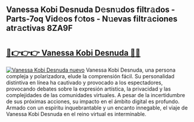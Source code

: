 ## Vanessa Kobi Desnuda D𝚎sn𝚞dos filtr𝚊dos - Parts-7oq Vid𝚎os f𝚘tos - N𝚞evas filtr𝚊ciones atr𝚊ctivas 8ZA9F

# <h2><a href="http://mbcr5ay.tromn.icu/?c=Vanessa+Kobi+Desnuda">🔗👉👉👉 Vanessa Kobi Desnuda 🔗🔗</a></h2>

[![Vanessa Kobi Desnuda nuevo](https://i.imgur.com/pEAQMta.gif)](http://mbcr5ay.tromn.icu/?c=Vanessa+Kobi+Desnuda)
Vanessa Kobi Desnuda, una persona compleja y polarizadora, elude la comprensión fácil. Su personalidad distintiva en línea ha cautivado y provocado a los espectadores, provocando debates sobre la expresión artística, la privacidad y las complejidades de las comunidades virtuales. A pesar de la incertidumbre de sus próximas acciones, su impacto en el ámbito digital es profundo. Armado con un espíritu inquebrantable y un encanto innegable, el viaje de Vanessa Kobi Desnuda en el reino virtual es interminable.

